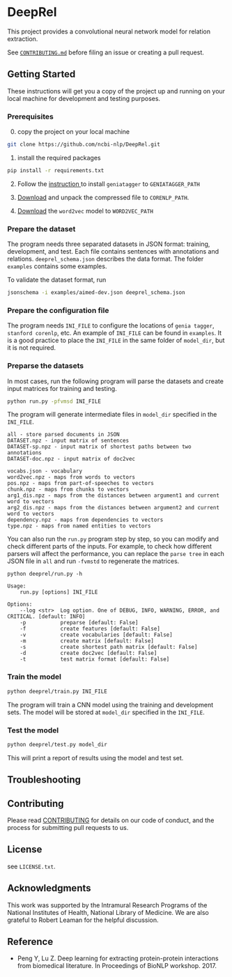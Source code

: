 # DeepRel

This project provides a convolutional neural network model for relation
extraction. 

See [`CONTRIBUTING.md`](/CONTRIBUTING.md) before filing an issue or creating a pull request.

## Getting Started

These instructions will get you a copy of the project up and  running on your
local machine for development and testing  purposes.

### Prerequisites

0. copy the project on your local machine

```bash
git clone https://github.com/ncbi-nlp/DeepRel.git
```

1. install the required packages

```bash 
pip install -r requirements.txt
```

2. Follow the [instruction ](http://www.nactem.ac.uk/GENIA/tagger/) to install
`geniatagger` to `GENIATAGGER_PATH`

3. [Download](http://nlp.stanford.edu/software/corenlp.shtml#Download) and
unpack the compressed file to `CORENLP_PATH`.

4. [Download](http://bio.nlplab.org/) the `word2vec` model to `WORD2VEC_PATH`

### Prepare the dataset

The program needs three separated datasets in JSON format: training,
development, and test.  Each file contains sentences with annotations and
relations. `deeprel_schema.json` describes the data format.  The folder
`examples` contains some examples.

To validate the dataset format, run

```bash
jsonschema -i examples/aimed-dev.json deeprel_schema.json
```

### Prepare the configuration file

The program needs `INI_FILE` to configure the locations of `genia tagger`,
`stanford corenlp`, etc.  An example of `INI_FILE` can be found in `examples`.
It is a good practice to place the `INI_FILE` in the same folder of `model_dir`, but it is not required.

### Preparse the datasets

In most cases, run the following program will parse the datasets and create input matrices for training and testing.

```bash
python run.py -pfvmsd INI_FILE
```

The program will generate intermediate files in `model_dir` specified in the `INI_FILE`.

```
all - store parsed documents in JSON
DATASET.npz - input matrix of sentences
DATASET-sp.npz - input matrix of shortest paths between two annotations
DATASET-doc.npz - input matrix of doc2vec

vocabs.json - vocabulary
word2vec.npz - maps from words to vectors
pos.npz - maps from part-of-speeches to vectors
chunk.npz - maps from chunks to vectors
arg1_dis.npz - maps from the distances between argument1 and current word to vectors
arg2_dis.npz - maps from the distances between argument2 and current word to vectors
dependency.npz - maps from dependencies to vectors
type.npz - maps from named entities to vectors
```

You can also run the `run.py` program step by step, so you can modify and check different parts of the inputs.
For example, to check how different parsers will affect the performance, you can replace the `parse tree` in each JSON file in `all` and run `-fvmstd` to regenerate the matrices.

```
python deeprel/run.py -h

Usage:
    run.py [options] INI_FILE
    
Options:
    --log <str>  Log option. One of DEBUG, INFO, WARNING, ERROR, and CRITICAL. [default: INFO]
    -p           preparse [default: False]
    -f           create features [default: False]
    -v           create vocabularies [default: False]
    -m           create matrix [default: False]
    -s           create shortest path matrix [default: False]
    -d           create doc2vec [default: False]
    -t           test matrix format [default: False]
```

### Train the model

```bash
python deeprel/train.py INI_FILE
```

The program will train a CNN model using the training and development sets. 
The model will be stored at `model_dir` specified in the `INI_FILE`.

### Test the model

```bash
python deeprel/test.py model_dir
```

This will print a report of results using the model and test set.

## Troubleshooting

## Contributing

Please read
[CONTRIBUTING](/CONTRIBUTING.md) for
details on our code of conduct, and the process for submitting pull requests to
us.

## License

see `LICENSE.txt`.

## Acknowledgments

This work was supported by the Intramural Research Programs of the National
Institutes of Health, National Library of Medicine. We are also grateful to
Robert Leaman for the helpful discussion.

## Reference

* Peng Y, Lu Z. Deep learning for extracting protein-protein interactions from
  biomedical literature. In Proceedings of BioNLP workshop. 2017.
